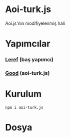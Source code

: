 # Aoi-turk.js
Aoi.js'nin modifiyelenmiş hali
# Yapımcılar
### [Leref](https://github.com/Leref) (baş yapımcı)
### [Good](https://github.com/Goodbs) (aoi-turk.js)
# Kurulum
```
npm i aoi-turk.js
```
# Dosya
